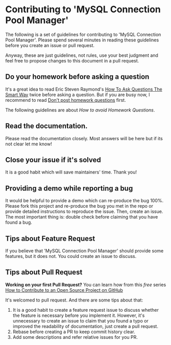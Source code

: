 # Contributing to 'MySQL Connection Pool Manager'

The following is a set of guidelines for contributing to 'MySQL Connection Pool Manager'. Please spend several minutes in reading these guidelines before you create an issue or pull request.

Anyway, these are just guidelines, not rules, use your best judgment and feel free to propose changes to this document in a pull request.


## Do your homework before asking a question

It's a great idea to read Eric Steven Raymond's [How To Ask Questions The Smart Way](http://www.catb.org/esr/faqs/smart-questions.html) twice before asking a question. But if you are busy now, I recommend to read [Don't post homework questions](http://www.catb.org/esr/faqs/smart-questions.html#homework) first.

The following guidelines are about *How to avoid Homework Questions*.

## Read the documentation.

Please read the documentation closely. Most answers will be here but if its not clear let me know!

## Close your issue if it's solved

It is a good habit which will save maintainers' time. Thank you!

## Providing a demo while reporting a bug

It would be helpful to provide a demo which can re-produce the bug 100%. Please fork this project and re-produce the bug you met in the repo or provide detailed instructions to reproduce the issue. Then, create an issue. The most important thing is: double check before claiming that you have found a bug.

## Tips about Feature Request

If you believe that 'MySQL Connection Pool Manager' should provide some features, but it does not. You could create an issue to discuss.

## Tips about Pull Request

**Working on your first Pull Request?** You can learn how from this *free* series [How to Contribute to an Open Source Project on GitHub](https://egghead.io/series/how-to-contribute-to-an-open-source-project-on-github)

It's welcomed to pull request. And there are some tips about that:

1. It is a good habit to create a feature request issue to discuss whether the feature is necessary before you implement it. However, it's unnecessary to create an issue to claim that you found a typo or improved the readability of documentation, just create a pull request.
1. Rebase before creating a PR to keep commit history clear.
1. Add some descriptions and refer relative issues for you PR.
